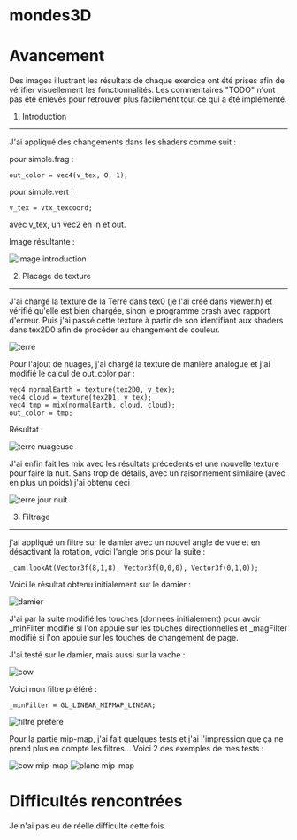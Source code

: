# mondes3D

Avancement
==========

Des images illustrant les résultats de chaque exercice ont été prises afin de vérifier visuellement les fonctionnalités.
Les commentaires "TODO" n'ont pas été enlevés pour retrouver plus facilement tout ce qui a été implémenté.

1) Introduction
---------------

J'ai appliqué des changements dans les shaders comme suit :

pour simple.frag :

	out_color = vec4(v_tex, 0, 1);
	
pour simple.vert :
	
	v_tex = vtx_texcoord;

avec v_tex, un vec2 en in et out.

Image résultante :

![image introduction](images/coordonnees_de_texture.png)


2) Placage de texture
---------------------

J'ai chargé la texture de la Terre dans tex0 (je l'ai créé dans viewer.h) et vérifié qu'elle est bien chargée, sinon le programme crash avec rapport d'erreur. Puis j'ai passé cette texture à partir de son identifiant aux shaders dans tex2D0 afin de procéder au changement de couleur.

![terre](images/terre_normale.png)

Pour l'ajout de nuages, j'ai chargé la texture de manière analogue et j'ai modifié le calcul de out_color par :

	vec4 normalEarth = texture(tex2D0, v_tex);
	vec4 cloud = texture(tex2D1, v_tex);
	vec4 tmp = mix(normalEarth, cloud, cloud);
	out_color = tmp;
	
Résultat :

![terre nuageuse](images/terre_nuageuse.png)

J'ai enfin fait les mix avec les résultats précédents et une nouvelle texture pour faire la nuit. Sans trop de détails, avec un raisonnement similaire (avec en plus un poids) j'ai obtenu ceci :

![terre jour nuit](images/terre_jour_nuit.png)

3) Filtrage
-----------

j'ai appliqué un filtre sur le damier avec un nouvel angle de vue et en désactivant la rotation, voici l'angle pris pour la suite : 

	_cam.lookAt(Vector3f(8,1,8), Vector3f(0,0,0), Vector3f(0,1,0));

Voici le résultat obtenu initialement sur le damier :

![damier](images/checkboard.png)

J'ai par la suite modifié les touches (données initialement) pour avoir _minFilter modifié si l'on appuie sur les touches directionnelles et _magFilter modifié si l'on appuie sur les touches de changement de page.

J'ai testé sur le damier, mais aussi sur la vache :

![cow](images/test_avec_cow.png)

Voici mon filtre préféré :

	_minFilter = GL_LINEAR_MIPMAP_LINEAR;

![filtre prefere](images/filtre_prefere.png)

Pour la partie mip-map, j'ai fait quelques tests et j'ai l'impression que ça ne prend plus en compte les filtres...
Voici 2 des exemples de mes tests :

![cow mip-map](images/cow_mip-map.png)
![plane mip-map](images/plane_mip-map.png)


Difficultés rencontrées
=======================

Je n'ai pas eu de réelle difficulté cette fois.
